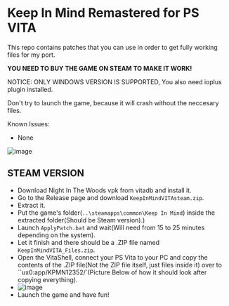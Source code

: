 # Keep In Mind Remastered for PS VITA

This repo contains patches that you can use in order to get fully working files for my port.

**YOU NEED TO BUY THE GAME ON STEAM TO MAKE IT WORK!**

NOTICE: ONLY WINDOWS VERSION IS SUPPORTED, You also need ioplus plugin installed.

Don't try to launch the game, because it will crash without the neccesary files.

Known Issues:
- None

![image](https://github.com/PatnosDD/Keep-In-Mind-Remastered-PS-VITA/assets/106522646/41d77c38-5a0d-4d00-9716-8793b8213797)


## STEAM VERSION
- Download Night In The Woods vpk from vitadb and install it.
- Go to the Release page and download ``KeepInMindVITAsteam.zip``.
- Extract it.
- Put the game's folder(```..\steamapps\common\Keep In Mind```) inside the extracted folder(Should be Steam version).)
- Launch ``ApplyPatch.bat`` and wait(Will need from 15 to 25 minutes depending on the system).
- Let it finish and there should be a .ZIP file named ``KeepInMindVITA_Files.zip``.
- Open the VitaShell, connect your PS Vita to your PC and copy the contents of the .ZIP file(Not the ZIP file itself, just files inside it) over to ``ux0:app/KPMN12352/`(Picture Below of how it should look after copying everything).
- ![image](https://github.com/PatnosDD/Keep-In-Mind-Remastered-PS-VITA/assets/106522646/4192edd4-00da-4247-8952-bb630a94bc22)
- Launch the game and have fun!
